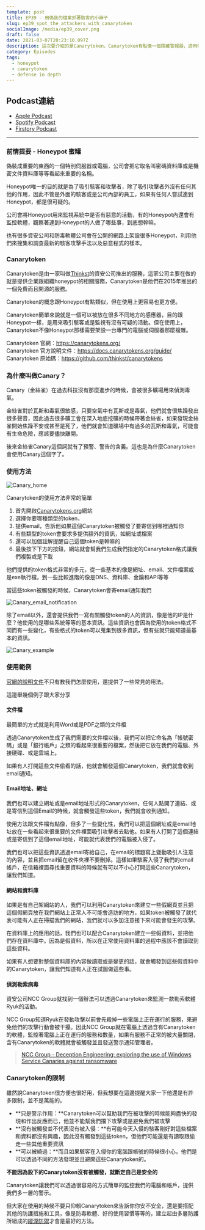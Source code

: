 ```yaml
---
template: post
title: EP39 - 用偽裝的檔案抓著駭客的小辮子
slug: ep39_spot_the_attackers_with_canarytoken
socialImage: /media/ep39_cover.png
draft: false
date: 2021-03-07T20:23:10.097Z
description: 這次要介紹的是Canarytoken，Canarytoken有點像一個隱藏警報器，透用偽裝的文件、Email或網址吸引入侵的駭客，只要不小心在路過的時候觸發，Canarytoken就會像警衛一樣馬上通知我們有可疑的行動要多多注意了
category: Episodes
tags:
  - honeypot
  - canarytoken
  - defense in depth
---
```

## Podcast連結

* [Apple Podcast](https://podcasts.apple.com/us/podcast/%E8%B3%87%E5%AE%89%E8%A7%A3%E5%A3%93%E7%B8%AE/id1513276667#episodeGuid=cklzlzeg1n2560878vwfamb85)
* [Spotify Podcast](https://open.spotify.com/episode/6Qw32qe9hbJVEL8AS8vDCh?si=e57317889ee64a88)
* [Firstory Podcast](https://open.firstory.me/story/cklzlzeg1n2560878vwfamb85)

- - -

### 前情提要 - Honeypot 蜜罐

偽裝成重要的東西的一個特別伺服器或電腦，公司會把它取名叫密碼資料庫或是機密文件資料庫等等看起來重要的名稱。

Honeypot唯一的目的就是為了吸引駭客和攻擊者，除了吸引攻擊者外沒有任何其他的作用，因此不管是外面的駭客或是公司內部的員工，如果有任何人嘗試連到Honeypot，都是很可疑的。

公司會將Honeypot用來監視系統中是否有惡意的活動，有的Honeypot內還會有監控軟體，觀察著連到Honeypot的人做了哪些事，到底想幹嘛。

也有很多資安公司和防毒軟體公司會在公開的網路上架設很多Honeypot，利用他們來搜集和調查最新的駭客攻擊手法以及惡意程式的樣本。

### Canarytoken

Canarytoken是由一家叫做[Thinkst](https://thinkst.com/)的資安公司推出的服務，這家公司主要在做的就是提供企業跟組織honeypot的相關服務，Canarytoken是他們在2015年推出的一個免費而且開源的服務。

Canarytoken的概念跟Honeypot有點類似，但在使用上更容易也更方便。

Canarytoken簡單來說就是一個可以被放在很多不同地方的感應器，目的跟Honeypot一樣，是用來吸引駭客或是監視有沒有可疑的活動。但在使用上，Canarytoken不像Honeypot那樣需要架設一台專門的電腦或伺服器那麼複雜。

Canarytoken 官網：<https://canarytokens.org/>  
Canarytoken 官方說明文件：<https://docs.canarytokens.org/guide/>  
Canarytoken 原始碼：<https://github.com/thinkst/canarytokens>  

### 為什麼叫做Canary？

Canary（金絲雀）在過去科技沒有那麼進步的時候，會被很多礦場用來偵測毒氣。

金絲雀對於瓦斯和毒氣很敏感，只要空氣中有瓦斯或是毒氣，他們就會很焦躁發出很多聲音，因此過去很多礦工會在深入地底挖礦的時候帶著金絲雀，如果發現金絲雀開始焦躁不安或甚至是死了，他們就會知道礦場中有過多的瓦斯和毒氣，可能會有生命危險，應該要儘快離開。

後來金絲雀Canary這個詞就有了預警、警告的含義。這也是為什麼Canarytoken會使用Canary這個字了。

### 使用方法

![Canary_home](/media/canary_home.png)

Canarytoken的使用方法非常的簡單

1. 首先開啟[Canarytokens.org](https://canarytokens.org)網站
2. 選擇你要哪種類型的token，
3. 提供email，告訴他如果這個Canarytoken被觸發了要寄信到哪裡通知你
4. 有些類型的token會要求多提供額外的資訊，如網址或檔案
5. 還可以加個註解提醒自己這個token是幹嘛的
6. 最後按下下方的按鈕，網站就會幫我們生成我們指定的Canarytoken格式讓我們複製或是下載

他們提供的token格式非常的多元，從一些基本的像是網址、email、文件檔案或是exe執行檔，到一些比較進階的像是DNS、資料庫、金鑰和API等等

當這些token被觸發的時候，Canarytoken會寄email通知我們

![Canary_email_notification](/media/canary_email_notification.jpg)

除了email以外，還會提供我們一寫有關觸發token的人的資訊，像是他的IP是什麼？他使用的是哪些系統等等的基本資訊。這些資訊也會因為使用的token格式不同而有一些變化，有些格式的token可以蒐集到很多資訊，但有些就只能知道最基本的資訊。

![Canary_example](/media/canary_example.jpg)

### 使用範例

[官網的說明文件](https://docs.canarytokens.org/guide/#what-are-canarytokens)不只有教我們怎麼使用，還提供了一些常見的用法。

這邊舉幾個例子跟大家分享

#### 文件檔

最簡單的方式就是利用Word或是PDF之類的文件檔

透過Canarytoken生成了我們需要的文件檔以後，我們可以把它命名為「帳號密碼」或是「銀行帳戶」之類的看起來很重要的檔案，然後把它放在我們的電腦、外接硬碟、或是雲端上。

如果有人打開這些文件偷看的話，他就會觸發這個Canarytoken，我們就會收到email通知。

#### Email地址、網址

我們也可以建立網址或是email地址形式的Canarytoken，任何人點開了連結、或是寄信到這個Email的時候，就會觸發這些token，我們就會收到通知。

使用方法跟文件檔有點像，但多了一些變化性，我們可以把這個網址或是email地址放在一些看起來很重要的文件裡面吸引攻擊者去點他。如果有人打開了這個連結或是寄信到了這個email地址，可能就代表我們的電腦被入侵了。

我們也可以把這些資訊透過email寄給自己，在email的標題寫上聳動吸引人注意的內容，並且把email留在收件夾裡不要刪掉。這樣如果駭客入侵了我們的email帳戶，在信箱裡面尋找重要資料的時候就有可以不小心打開這些Canarytoken，讓我們知道。

#### 網站和資料庫

如果是有自己架網站的人，我們可以利用Canarytoken來建立一些假網頁並且把這個假網頁放在我們網站上正常人不可能會造訪的地方，如果token被觸發了就代表可能有人正在掃描我們的網站，我們就可以多加注意接下來可能會發生的攻擊。

在資料庫上的應用的話，我們也可以配合Canarytoken建立一些假資料，並把他們存在資料庫中。因為是假資料，所以在正常使用資料庫的過程中應該不會讀取到這些資料。

如果有人想要對整個資料庫的內容做讀取或是變更的話，就會觸發到這些假資料中的Canarytoken，讓我們知道有人正在試圖做這些事。

#### 偵測勒索病毒

資安公司NCC Group就找到一個辦法可以透過Canarytoken來監測一款勒索軟體Ryuk的活動。

NCC Group知道Ryuk在發動攻擊以前會先殺掉一些電腦上正在運行的服務，來避免他們的攻擊行動會被干擾。因此NCC Group就在電腦上透過含有Canarytoken的軟體，監控著電腦上正在運行的服務和數量，如果有服務不正常的被大量關閉，含有Canarytoken的軟體就會被觸發並且發送警示通知管理者。

> [NCC Group - Deception Engineering: exploring the use of Windows Service Canaries against ransomware](https://research.nccgroup.com/2021/03/04/deception-engineering-exploring-the-use-of-windows-service-canaries-against-ransomware/)

### Canarytoken的限制

雖然說Canarytoken很方便也很好用，但我想要在這邊提醒大家一下他還是有許多限制，並不是萬能的。

* **只是警示作用：**Canarytoken可以幫助我們在被攻擊的時候能夠盡快的發現和作出反應而已，他並不能幫我們擋下攻擊或是避免我們被攻擊
* **沒有被觸發並不代表沒有被入侵：**有可能今天入侵的駭客剛好對這些檔案和資料都沒有興趣，因此沒有觸發到這些token，但他們可能還是有讀取跟偷走一些其他重要資訊
* **可以被繞過：**而且如果駭客在入侵你的電腦跟帳號的時候很小心，他們是可以透過不同的方法發現並且避開這些Canarytoken的。

**不能因為設下的Canarytoken沒有被觸發，就斷定自己是安全的**

Canarytoken讓我們可以透過很容易的方式簡單的監控我們的電腦和帳戶，提供我們多一層的警示。

但大家在使用的時候不要只仰賴Canarytoken來告訴你你安不安全，還是要搭配其他的防護措施和工具，像是防毒軟體、好的使用習慣等等的，建立起由多層防護所組成的[縱深防禦](/posts/ep7-computer-habits-that-shouldnt-be-contempted#兩個重要觀念)才會是最好的方法。